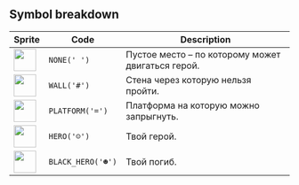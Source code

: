 <meta charset="UTF-8">

## Symbol breakdown
| Sprite | Code | Description |
| -------- | -------- | -------- |
|<img src="/codenjoy-contest/resources/startandjump/sprite/none.png" style="width:40px;" /> | `NONE(' ')` | Пустое место – по которому может двигаться герой. | 
|<img src="/codenjoy-contest/resources/startandjump/sprite/wall.png" style="width:40px;" /> | `WALL('#')` | Стена через которую нельзя пройти. | 
|<img src="/codenjoy-contest/resources/startandjump/sprite/platform.png" style="width:40px;" /> | `PLATFORM('=')` | Платформа на которую можно запрыгнуть. | 
|<img src="/codenjoy-contest/resources/startandjump/sprite/hero.png" style="width:40px;" /> | `HERO('☺')` | Твой герой. | 
|<img src="/codenjoy-contest/resources/startandjump/sprite/black_hero.png" style="width:40px;" /> | `BLACK_HERO('☻')` | Твой погиб. | 

